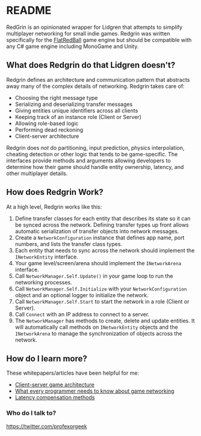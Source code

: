 # README #

RedGrin is an opinionated wrapper for Lidgren that attempts to simplify multiplayer networking for small indie games. Redgrin was written specifically for the [FlatRedBall](http://flatredball.com) game engine but should be compatible with any C# game engine including MonoGame and Unity.

## What does Redgrin do that Lidgren doesn't?

Redgrin defines an architecture and communication pattern that abstracts away many of the complex details of networking. Redgrin takes care of:

* Choosing the right message type
* Serializing and deserializing transfer messages
* Giving entities unique identifiers across all clients
* Keeping track of an instance role (Client or Server)
* Allowing role-based logic
* Performing dead reckoning
* Client-server architecture

Redgrin does _not_ do partitioning, input prediction, physics interpolation, cheating detection or other logic that tends to be game-specific. The interfaces provide methods and arguments allowing developers to determine how their game should handle entity ownership, latency, and other multiplayer details.

## How does Redgrin Work?

At a high level, Redgrin works like this:

1. Define transfer classes for each entity that describes its state so it can be synced across the network. Defining transfer types up front allows automatic serialization of transfer objects into network messages.
1. Create a `NetworkConfiguration` instance that defines app name, port numbers, and lists the transfer class types.
1. Each entity that needs to sync across the network should implement the `INetworkEntity` interface.
1. Your game level/screen/arena should implement the `INetworkArena` interface.
1. Call `NetworkManager.Self.Update()` in your game loop to run the networking processes.
1. Call `NetworkManager.Self.Initialize` with your `NetworkConfiguration` object and an optional logger to initialize the network.
1. Call `NetworkManager.Self.Start` to start the network in a role (Client or Server).
1. Call `Connect` with an IP address to connect to a server.
1. The `NetworkManager` has methods to create, delete and update entities. It will automatically call methods on `INetworkEntity` objects and the `INetworkArena` to manage the synchronization of objects across the network.

## How do I learn more?

These whitepapers/articles have been helpful for me:

* [Client-server game architecture](https://gabrielgambetta.com/client-server-game-architecture.html)
* [What every programmer needs to know about game networking](https://gafferongames.com/post/what_every_programmer_needs_to_know_about_game_networking/)
* [Latency compensation methods](https://developer.valvesoftware.com/wiki/Latency_Compensating_Methods_in_Client/Server_In-game_Protocol_Design_and_Optimization)

### Who do I talk to? ###

https://twitter.com/profexorgeek
